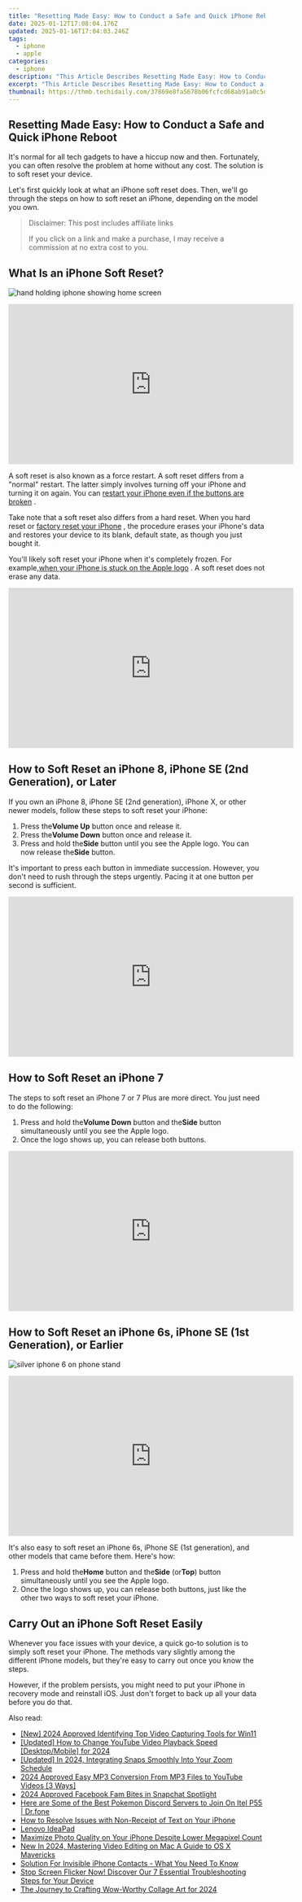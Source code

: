 ```yaml
---
title: "Resetting Made Easy: How to Conduct a Safe and Quick iPhone Reboot"
date: 2025-01-12T17:08:04.176Z
updated: 2025-01-16T17:04:03.246Z
tags:
  - iphone
  - apple
categories:
  - iphone
description: "This Article Describes Resetting Made Easy: How to Conduct a Safe and Quick iPhone Reboot"
excerpt: "This Article Describes Resetting Made Easy: How to Conduct a Safe and Quick iPhone Reboot"
thumbnail: https://thmb.techidaily.com/37869e8fa5678b06fcfcd68ab91a0c5d831e481d46c032a8d8313dfde48c7a09.jpg
---
```


## Resetting Made Easy: How to Conduct a Safe and Quick iPhone Reboot

 It's normal for all tech gadgets to have a hiccup now and then. Fortunately, you can often resolve the problem at home without any cost. The solution is to soft reset your device.

 Let's first quickly look at what an iPhone soft reset does. Then, we'll go through the steps on how to soft reset an iPhone, depending on the model you own.

>  Disclaimer: This post includes affiliate links
>
>  If you click on a link and make a purchase, I may receive a commission at no extra cost to you.
>

## What Is an iPhone Soft Reset?

![hand holding iphone showing home screen](https://static1.makeuseofimages.com/wordpress/wp-content/uploads/2022/10/MUO-in-article-image-(1200px-by-600px-21-ratio)-(14).jpg)

<!-- affiliate ads begin -->
<iframe width="560" height="315" src="https://www.youtube.com/embed/gMS5pm0SQlQ?si=gasOo6p2agrVlIb7" title="YouTube video player" frameborder="0" allow="accelerometer; autoplay; clipboard-write; encrypted-media; gyroscope; picture-in-picture; web-share" referrerpolicy="strict-origin-when-cross-origin" allowfullscreen></iframe>
<!-- affiliate ads end -->

 A soft reset is also known as a force restart. A soft reset differs from a "normal" restart. The latter simply involves turning off your iPhone and turning it on again. You can [restart your iPhone even if the buttons are broken](https://www.makeuseof.com/how-to-restart-any-iphone-even-if-the-buttons-are-broken/) .

 Take note that a soft reset also differs from a hard reset. When you hard reset or [factory reset your iPhone](https://www.makeuseof.com/best-methods-factory-reset-iphone-without-password-ios-beta-16/) , the procedure erases your iPhone's data and restores your device to its blank, default state, as though you just bought it.

 You'll likely soft reset your iPhone when it's completely frozen. For example,[when your iPhone is stuck on the Apple logo](https://www.makeuseof.com/fix-iphone-stuck-apple-logo/) . A soft reset does not erase any data.

<!-- affiliate ads begin -->
<iframe width="560" height="315" src="https://www.youtube.com/embed/Jng92DT1n_Y?si=LvxQhsEJoymsM2iZ" title="YouTube video player" frameborder="0" allow="accelerometer; autoplay; clipboard-write; encrypted-media; gyroscope; picture-in-picture; web-share" referrerpolicy="strict-origin-when-cross-origin" allowfullscreen></iframe>
<!-- affiliate ads end -->

## How to Soft Reset an iPhone 8, iPhone SE (2nd Generation), or Later

 If you own an iPhone 8, iPhone SE (2nd generation), iPhone X, or other newer models, follow these steps to soft reset your iPhone:

1. Press the**Volume Up** button once and release it.
2. Press the**Volume Down** button once and release it.
3. Press and hold the**Side** button until you see the Apple logo. You can now release the**Side** button.

 It's important to press each button in immediate succession. However, you don't need to rush through the steps urgently. Pacing it at one button per second is sufficient.

<!-- affiliate ads begin -->
<iframe width="560" height="315" src="https://www.youtube.com/embed/43goO8X0iX0?si=48Cqf6td2q_6T6h3" title="YouTube video player" frameborder="0" allow="accelerometer; autoplay; clipboard-write; encrypted-media; gyroscope; picture-in-picture; web-share" referrerpolicy="strict-origin-when-cross-origin" allowfullscreen></iframe>
<!-- affiliate ads end -->

## How to Soft Reset an iPhone 7

 The steps to soft reset an iPhone 7 or 7 Plus are more direct. You just need to do the following:

1. Press and hold the**Volume Down** button and the**Side** button simultaneously until you see the Apple logo.
2. Once the logo shows up, you can release both buttons.

<!-- affiliate ads begin -->
<iframe width="560" height="315" src="https://www.youtube.com/embed/QRaEdFMU-Xc?si=OjaiTvlogJy5wHhN" title="YouTube video player" frameborder="0" allow="accelerometer; autoplay; clipboard-write; encrypted-media; gyroscope; picture-in-picture; web-share" referrerpolicy="strict-origin-when-cross-origin" allowfullscreen></iframe>
<!-- affiliate ads end -->

## How to Soft Reset an iPhone 6s, iPhone SE (1st Generation), or Earlier

![silver iphone 6 on phone stand](https://static1.makeuseofimages.com/wordpress/wp-content/uploads/2022/10/MUO-in-article-image-(1200px-by-600px-21-ratio)-(15).jpg)

<!-- affiliate ads begin -->
<iframe width="560" height="315" src="https://www.youtube.com/embed/-G7cU8dYvuI?si=JaKqRcW6qq9CDvty" title="YouTube video player" frameborder="0" allow="accelerometer; autoplay; clipboard-write; encrypted-media; gyroscope; picture-in-picture; web-share" referrerpolicy="strict-origin-when-cross-origin" allowfullscreen></iframe>
<!-- affiliate ads end -->

 It's also easy to soft reset an iPhone 6s, iPhone SE (1st generation), and other models that came before them. Here's how:

1. Press and hold the**Home** button and the**Side** (or**Top**) button simultaneously until you see the Apple logo.
2. Once the logo shows up, you can release both buttons, just like the other two ways to soft reset your iPhone.

## Carry Out an iPhone Soft Reset Easily

 Whenever you face issues with your device, a quick go-to solution is to simply soft reset your iPhone. The methods vary slightly among the different iPhone models, but they're easy to carry out once you know the steps.

 However, if the problem persists, you might need to put your iPhone in recovery mode and reinstall iOS. Just don't forget to back up all your data before you do that.

<ins class="adsbygoogle"
     style="display:block"
     data-ad-format="autorelaxed"
     data-ad-client="ca-pub-7571918770474297"
     data-ad-slot="1223367746"></ins>

<ins class="adsbygoogle"
     style="display:block"
     data-ad-client="ca-pub-7571918770474297"
     data-ad-slot="8358498916"
     data-ad-format="auto"
     data-full-width-responsive="true"></ins>

<span class="atpl-alsoreadstyle">Also read:</span>
<div><ul>
<li><a href="https://visual-screen-recording.techidaily.com/new-2024-approved-identifying-top-video-capturing-tools-for-win11/"><u>[New] 2024 Approved Identifying Top Video Capturing Tools for Win11</u></a></li>
<li><a href="https://youtube-zero.techidaily.com/ed-how-to-change-youtube-video-playback-speed-desktopmobile-for-2024/"><u>[Updated] How to Change YouTube Video Playback Speed [Desktop/Mobile] for 2024</u></a></li>
<li><a href="https://on-screen-recording.techidaily.com/updated-in-2024-integrating-snaps-smoothly-into-your-zoom-schedule/"><u>[Updated] In 2024, Integrating Snaps Smoothly Into Your Zoom Schedule</u></a></li>
<li><a href="https://youtube-data.techidaily.com/approved-easy-mp3-conversion-from-mp3-files-to-youtube-videos-3-ways/"><u>2024 Approved Easy MP3 Conversion From MP3 Files to YouTube Videos [3 Ways]</u></a></li>
<li><a href="https://snapchat-videos.techidaily.com/2024-approved-facebook-fam-bites-in-snapchat-spotlight/"><u>2024 Approved Facebook Fam Bites in Snapchat Spotlight</u></a></li>
<li><a href="https://android-pokemon-go.techidaily.com/here-are-some-of-the-best-pokemon-discord-servers-to-join-on-itel-p55-drfone-by-drfone-virtual-android/"><u>Here are Some of the Best Pokemon Discord Servers to Join On Itel P55 | Dr.fone</u></a></li>
<li><a href="https://fox-that.techidaily.com/how-to-resolve-issues-with-non-receipt-of-text-on-your-iphone/"><u>How to Resolve Issues with Non-Receipt of Text on Your iPhone</u></a></li>
<li><a href="https://buynow-info.techidaily.com/lenovo-ideapad/"><u>Lenovo IdeaPad</u></a></li>
<li><a href="https://fox-that.techidaily.com/maximize-photo-quality-on-your-iphone-despite-lower-megapixel-count/"><u>Maximize Photo Quality on Your iPhone Despite Lower Megapixel Count</u></a></li>
<li><a href="https://ai-video-tools.techidaily.com/new-in-2024-mastering-video-editing-on-mac-a-guide-to-os-x-mavericks/"><u>New In 2024, Mastering Video Editing on Mac A Guide to OS X Mavericks</u></a></li>
<li><a href="https://fox-that.techidaily.com/solution-for-invisible-iphone-contacts-what-you-need-to-know/"><u>Solution For Invisible iPhone Contacts - What You Need To Know</u></a></li>
<li><a href="https://fox-that.techidaily.com/stop-screen-flicker-now-discover-our-7-essential-troubleshooting-steps-for-your-device/"><u>Stop Screen Flicker Now! Discover Our 7 Essential Troubleshooting Steps for Your Device</u></a></li>
<li><a href="https://some-guidance.techidaily.com/the-journey-to-crafting-wow-worthy-collage-art-for-2024/"><u>The Journey to Crafting Wow-Worthy Collage Art for 2024</u></a></li>
</ul></div>

